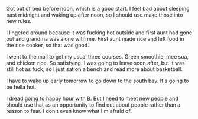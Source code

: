 Got out of bed before noon, which is a good start. I feel bad about sleeping past midnight and waking up after noon, so I should use make those into new rules.

I lingered around because it was fucking hot outside and first aunt had gone out and grandma was alone with me. First aunt made rice and left food in the rice cooker, so that was good.

I went to the mall to get my usual three courses. Green smoothie, mee sua, and chicken rice. So satisfying. I was going to leave soon after, but it was still hot as fuck, so I just sat on a bench and read more about basketball.

I have to wake up early tomorrow to go down to the south bay. It's going to be hella hot.

I dread going to happy hour with B. But I need to meet new people and should use that as an opportunity to find out about people rather than a reason to fear. I don't even know what I'm afraid of.
